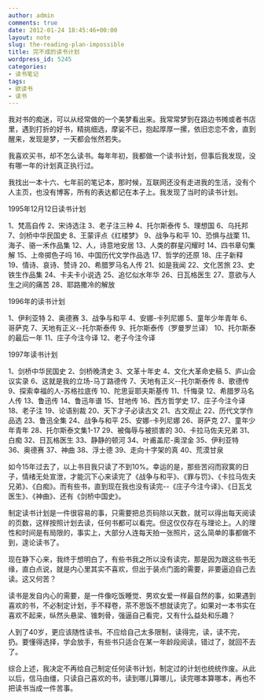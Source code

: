```yaml
---
author: admin
comments: true
date: 2012-01-24 18:45:46+00:00
layout: note
slug: the-reading-plan-impossible
title: 完不成的读书计划
wordpress_id: 5245
categories:
- 读书笔记
tags:
- 欲读书
- 读书
---
```


我对书的痴迷，可以从经常做的一个美梦看出来。我常常梦到在路边书摊或者书店里，遇到打折的好书，精挑细选，摩娑不已，抱起厚厚一摞，依旧恋恋不舍，直到醒来，发现是梦，一天都会怅然若失。

我喜欢买书，却不怎么读书。每年年初，我都做一个读书计划，但事后我发现，没有哪一年的计划真正执行过。

我找出一本十六、七年前的笔记本，那时候，互联网还没有走进我的生活，没有个人主页，也没有博客，所有的表达都记在本子上。我发现了当时的读书计划。

1995年12月12日读书计划

1、梵高自传
2、宋诗选注
3、老子注三种
4、托尔斯泰传
5、理想国
6、乌托邦
7、剑桥中华民国史
8、王蒙评点《红楼梦》
9、战争与和平
10、恐惧与战栗
11、海子、骆一禾作品集
12、人，诗意地安居
13、人类的群星闪耀时
14、四书章句集解
15、上帝掷色子吗
16、中国历代文学作品选
17、哲学的还原
18、庄子新释
19、情诗、哀诗、赞诗
20、希腊罗马名人传
21、如是我闻
22、文化苦旅
23、史铁生作品集
24、卡夫卡小说选
25、追忆似水年华
26、日瓦格医生
27、意欲与人生之间的痛苦
28、耶路撒冷的解放

1996年的读书计划

1、伊利亚特
2、奥德赛
3、战争与和平
4、安娜-卡列尼娜
5、童年少年青年
6、哥萨克
7、天地有正义--托尔斯泰传
9、托尔斯泰传（罗曼罗兰译）
10、托尔斯泰的最后一年
11、庄子今注今译
12、老子今注今译

1997年读书计划

1、剑桥中华民国史
2、剑桥晚清史
3、文革十年史
4、文化大革命史稿
5、庐山会议实录
6、这就是我的立场-马丁路德传
7、天地有正义--托尔斯泰传
8、歌德传
9、探索幸福的人-苏格拉底传
10、陀思妥耶夫斯基传
11、忏悔录
12、希腊罗马名人传
13、鲁迅传
14、鲁迅年谱
15、甘地传
16、西方哲学史
17、庄子今注今译
18、老子注
19、论语别裁
20、天下才子必读古文
21、古文观止
22、历代文学作品选
23、鲁迅全集
24、战争与和平
25、安娜-卡列尼娜
26、哥萨克
27、童年少年青年
28、托尔斯泰文集1-17
29、被侮辱与被损害的
30、卡拉马佐夫兄弟
31、白痴
32、日瓦格医生
33、静静的顿河
34、叶甫盖尼-奥涅金
35、伊利亚特
36、奥德赛
37、神曲
38、浮士德
39、走向十字架的真
40、荒漠甘泉

如今15年过去了，以上书目我只读了不到10%。幸运的是，那些苦闷而寂寞的日子，情绪无处宣泄，才能沉下心来读完了《战争与和平》、《罪与罚》、《卡拉马佐夫兄弟》、《白痴》。而有些书，直到现在我也没有读完--《庄子今注今译》、《日瓦戈医生》、《神曲》、还有《剑桥中国史》。

制定读书计划是一件很容易的事，只需要把总页码除以天数，就可以得出每天阅读的页数，这样按照计划去读，任何书都可以看完。但这仅仅存在与理论上。人的理性和时间是有局限的，事实上，大部分人连每天拍一张照片，这么简单的事都做不到，遑论读书了。

现在静下心来，我终于想明白了，有些书我之所以没有读完，那是因为跟这些书无缘，直白点说，就是内心里其实不喜欢，但出于装点门面的需要，非要逼迫自己去读。这又何苦？

读书是发自内心的需要，是一件像吃饭睡觉、男欢女爱一样最自然的事，如果遇到喜欢的书，不必制定计划，手不释卷，茶不思饭不想就读完了。如果对一本书实在喜欢不起来，纵然头悬梁、锥刺骨，强逼自己看完，又有什么益处和乐趣？

人到了40岁，更应该随性读书。不应给自己太多限制，读得完，读，读不完，扔。要懂得选择，学会放手，有些书只适合在某一年龄段阅读，错过了，就回不去了。

综合上述，我决定不再给自己制定任何读书计划，制定过的计划也统统作废。从此以后，信马由缰，只读自己喜欢的书，读到哪儿算哪儿，读完哪本算哪本，再也不把读书当成一件苦事。
